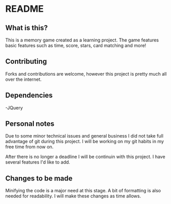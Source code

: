 <h1>README</h1>

<h2>What is this?</h2>
This is a memory game created as a learning project. The game features basic features such as time, score, stars, card matching and more!


<h2>Contributing</h2>
Forks and contributions are welcome, however this project is pretty much all over the internet.

<h2>Dependencies</h2>
-JQuery


<h2>Personal notes</h2>
Due to some minor technical issues and general business I did not take full advantage of git during this project. I will be working on
my git habits in my free time from now on. 

After there is no longer a deadline I will be continuin with this project. I have several features I'd like to add.

<h2>Changes to be made</h2>
Minifying the code is a major need at this stage. A bit of formatting is also needed for readability. 
I will make these changes as time allows.
